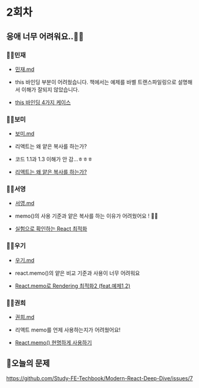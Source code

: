 # 2회차

## 응애 너무 어려워요..👶🏻

### 👶🏻민재

- [민재.md](./민재/민재.md)

- this 바인딩 부분이 어려웠습니다. 책에서는 예제를 바벨 트랜스파일링으로 설명해서 이해가 잘되지 않았습니다.
- [this 바인딩 4가지 케이스](https://velog.io/@wiostz98kr/JavaScript-this의-4가지-바인딩-케이스화살표-함수Arrow-Function)

### 👶🏻보미

- [보미.md](./보미/보미.md)

- 리액트는 왜 얕은 복사를 하는가?
- 코드 1.1과 1.3 이해가 안 감…ㅎㅎㅎ
- [리액트는 왜 얕은 복사를 하는가?](https://bori-note.tistory.com/18)

### 👶🏻서영

- [서영.md](./서영/서영.md)

- memo()의 사용 기준과 얕은 복사를 하는 이유가 어려웠어요 ! 👶🏻
- [실험으로 확인하는 React 최적화](https://leirbag.tistory.com/147)

### 👶🏻우기

- [우기.md](./우기/우기.md)

- react.memo()의 얕은 비교 기준과 사용이 너무 어려워요
- [React.memo로 Rendering 최적화2 (feat.예제1,2)](https://velog.io/@fltxld3/React-React.memo로-Rendering-최적화2-feat.일기장)

### 👶🏻권희

- [권희.md](./권희/권희.md)
  
- 리액트 memo를 언제 사용하는지가 어려웠어요!
- [React.memo() 현명하게 사용하기](https://ui.toast.com/weekly-pick/ko_20190731)

## 📍오늘의 문제

https://github.com/Study-FE-Techbook/Modern-React-Deep-Dive/issues/7
